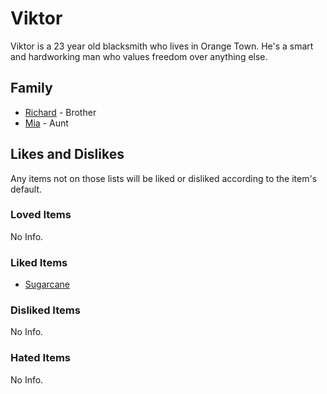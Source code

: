# Viktor

Viktor is a 23 year old blacksmith who lives in Orange Town. He's a smart and hardworking man who values freedom over anything else.

## Family

- [Richard](Richard.md) - Brother
- [Mia](Mia.md) - Aunt

## Likes and Dislikes

Any items not on those lists will be liked or disliked according to the item's default.

### Loved Items

No Info.

### Liked Items

- [Sugarcane](../items/sugarcane.md)

### Disliked Items

No Info.

### Hated Items

No Info.